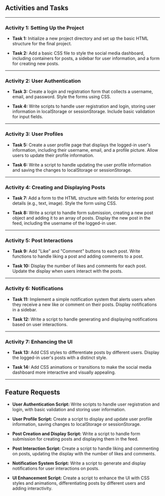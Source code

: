 ## Activities and Tasks

---

### Activity 1: Setting Up the Project

- **Task 1:** Initialize a new project directory and set up the basic HTML structure for the final project.

- **Task 2:** Add a basic CSS file to style the social media dashboard, including containers for posts, a sidebar for user information, and a form for creating new posts.

---

### Activity 2: User Authentication

- **Task 3:** Create a login and registration form that collects a username, email, and password. Style the forms using CSS.

- **Task 4:** Write scripts to handle user registration and login, storing user information in localStorage or sessionStorage. Include basic validation for input fields.

---

### Activity 3: User Profiles

- **Task 5:** Create a user profile page that displays the logged-in user's information, including their username, email, and a profile picture. Allow users to update their profile information.

- **Task 6:** Write a script to handle updating the user profile information and saving the changes to localStorage or sessionStorage.

---

### Activity 4: Creating and Displaying Posts

- **Task 7:** Add a form to the HTML structure with fields for entering post details (e.g., text, image). Style the form using CSS.

- **Task 8:** Write a script to handle form submission, creating a new post object and adding it to an array of posts. Display the new post in the feed, including the username of the logged-in user.

---

### Activity 5: Post Interactions

- **Task 9:** Add "Like" and "Comment" buttons to each post. Write functions to handle liking a post and adding comments to a post.

- **Task 10:** Display the number of likes and comments for each post. Update the display when users interact with the posts.

---

### Activity 6: Notifications

- **Task 11:** Implement a simple notification system that alerts users when they receive a new like or comment on their posts. Display notifications in a sidebar.

- **Task 12:** Write a script to handle generating and displaying notifications based on user interactions.

---

### Activity 7: Enhancing the UI

- **Task 13:** Add CSS styles to differentiate posts by different users. Display the logged-in user's posts with a distinct style.

- **Task 14:** Add CSS animations or transitions to make the social media dashboard more interactive and visually appealing.

---

## Feature Requests

- **User Authentication Script:** Write scripts to handle user registration and login, with basic validation and storing user information.

- **User Profile Script:** Create a script to display and update user profile information, saving changes to localStorage or sessionStorage.

- **Post Creation and Display Script:** Write a script to handle form submission for creating posts and displaying them in the feed.

- **Post Interaction Script:** Create a script to handle liking and commenting on posts, updating the display with the number of likes and comments.

- **Notification System Script:** Write a script to generate and display notifications for user interactions on posts.

- **UI Enhancement Script:** Create a script to enhance the UI with CSS styles and animations, differentiating posts by different users and adding interactivity.
